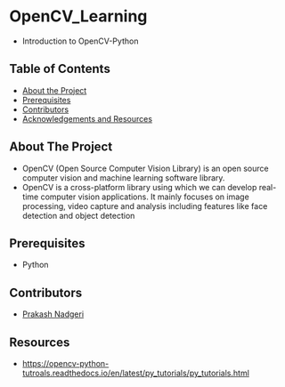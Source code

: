 # OpenCV_Learning  
* Introduction to OpenCV-Python

## Table of Contents
* [About the Project](#about-the-project)
* [Prerequisites](#prerequisites)
* [Contributors](#contributors)
* [Acknowledgements and Resources](#resources)

## About The Project
* OpenCV (Open Source Computer Vision Library) is an open source computer vision and machine learning software library.
* OpenCV is a cross-platform library using which we can develop real-time computer vision applications. It mainly focuses on image processing, video capture and analysis including   features like face detection and object detection

## Prerequisites
* Python

## Contributors
* [Prakash Nadgeri](https://github.com/prakash-2702)

## Resources
* https://opencv-python-tutroals.readthedocs.io/en/latest/py_tutorials/py_tutorials.html
